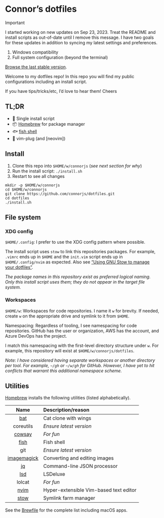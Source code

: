 # Connor’s dotfiles

> [!IMPORTANT]
>
> I started working on new updates on Sep 23, 2023. Treat the README and install
> scripts as out-of-date until I remove this message. I have two goals for these
> updates in addition to syncing my latest settings and preferences.
>
> 1. Windows compatibility
> 2. Full system configuration (beyond the terminal)
>
> [Browse the last stable version](https://github.com/connorjs/dotfiles/tree/pre-changelog).

Welcome to my dotfiles repo! In this repo you will find my public configurations
including an install script.

If you have tips/tricks/etc, I’d love to hear them! Cheers

## TL;DR

- 📜 Single install script
- 📦 [Homebrew] for package manager
- 🐟 [fish shell][fish]
- 🔌 vim-plug (and [neovim])

## Install

1. Clone this repo into `$HOME/w/connorjs` (_see next section for why_)
2. Run the install script: `./install.sh`
3. Restart to see all changes

```shell
mkdir -p $HOME/w/connorjs
cd $HOME/w/connorjs
git clone https://github.com/connorjs/dotfiles.git
cd dotfiles
./install.sh
```

## File system

### XDG config

`$HOME/.config`: I prefer to use the XDG config pattern where possible.

The install script uses `stow` to link this repositories packages. For example,
`.vimrc` ends up in `$HOME` and the `init.vim` script ends up in
`$HOME/.config/nvim` as expected. Also see [“Using GNU Stow to manage your
dotfiles”][stow-blog-post].

_The package names in this repository exist as preferred logical naming. Only
this install script uses them; they do not appear in the target file system._

### Workspaces

`$HOME/w`: Workspaces for code repositories. I name it `w` for brevity. If
needed, create `w` on the appropriate drive and symlink to it from `$HOME`.

Namespacing: Regardless of tooling, I see namespacing for code repositories.
GitHub has the user or organization, AWS has the account, and Azure DevOps has
the project.

I match this namespacing with the first-level directory structure under `w`.
For example, this repository will exist at `$HOME/w/connorjs/dotfiles`.

_Note: I have considered having separate workspaces or another directory per
tool. For example, `~/gh` or `~/w/gh` for GitHub. However, I have yet to hit
conflicts that warrant this additional namespace scheme._

## Utilities

[Homebrew] installs the following utilities (listed alphabetically).

|     Name      | Description/reason                     |
|:-------------:|:---------------------------------------|
|     [bat]     | Cat clone with wings                   |
|   coreutils   | _Ensure latest version_                |
|   [cowsay]    | _For fun_                              |
|    [fish]     | Fish shell                             |
|      git      | _Ensure latest version_                |
| [imagemagick] | Converting and editing images          |
|     [jq]      | Command-line JSON processor            |
|     [lsd]     | LSDeluxe                               |
|    lolcat     | _For fun_                              |
|    [nvim]     | Hyper-extensible Vim-based text editor |
|    [stow]     | Symlink farm manager                   |

See the [Brewfile](./Brewfile) for the complete list including macOS apps.

<!-- @formatter:off -->
[bat]: https://github.com/sharkdp/bat#readme
[cowsay]: https://en.wikipedia.org/wiki/Cowsay
[fish]: https://fishshell.com
[homebrew]: https://brew.sh/
[imagemagick]: https://github.com/ImageMagick/ImageMagick#readme
[jq]: https://jqlang.github.io/jq/
[lsd]: https://github.com/lsd-rs/lsd#readme
[nvim]: https://neovim.io/
[stow]: https://www.gnu.org/software/stow/
[stow-blog-post]: https://brandon.invergo.net/news/2012-05-26-using-gnu-stow-to-manage-your-dotfiles.html
